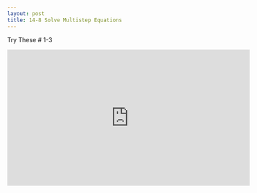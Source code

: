 ```yaml
---
layout: post
title: 14-8 Solve Multistep Equations
---
```

Try These # 1-3
<iframe width="560" height="315" src="https://www.youtube.com/embed/CiY87ticOXM" frameborder="0" allow="autoplay; encrypted-media" allowfullscreen></iframe>
